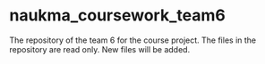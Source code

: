# naukma_coursework_team6
The repository of the team 6 for the course project. The files in the repository are read only. 
New files will be added.
